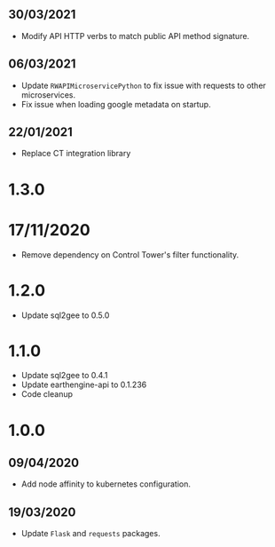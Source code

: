 ## 30/03/2021

- Modify API HTTP verbs to match public API method signature.

## 06/03/2021

- Update `RWAPIMicroservicePython` to fix issue with requests to other microservices.
- Fix issue when loading google metadata on startup.

## 22/01/2021

- Replace CT integration library

# 1.3.0

# 17/11/2020

- Remove dependency on Control Tower's filter functionality.

# 1.2.0

- Update sql2gee to 0.5.0

# 1.1.0

- Update sql2gee to 0.4.1
- Update earthengine-api to 0.1.236
- Code cleanup

# 1.0.0

## 09/04/2020

- Add node affinity to kubernetes configuration.

## 19/03/2020

- Update `Flask` and `requests` packages.
